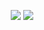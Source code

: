 <p align="center">
  <a href="https://discord.gg/serendia"><img src="https://img.shields.io/badge/Serendia%20Squad%20-1d202b.svg?&style=for-the-badge&logo=discord&logoColor=white"></a>
  <a href="https://discord.com/users/367679437816463360"><img src="https://img.shields.io/badge/Yashinu%20-7289DA.svg?&style=for-the-badge&logo=discord&logoColor=white"></a>
</p>
